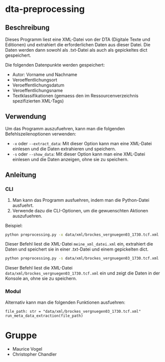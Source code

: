# dta-preprocessing

## Beschreibung
Dieses Programm liest eine XML-Datei von der DTA (Digitale Texte und Editionen) 
und extrahiert die erforderlichen Daten aus dieser Datei. 
Die Daten werden dann sowohl als .txt-Datei als auch als gepickeltes dict gespeichert. 

Die folgenden Datenpunkte werden gespeichert:
- Autor: Vorname und Nachname
- Veroeffentlichungsort
- Veroeffentlichungsdatum
- Veroeffentlichungsname
- Textklassifikationen (gemaess den im Ressourcenverzeichnis spezifizierten XML-Tags)

## Verwendung
Um das Programm auszufuehren, kann man die folgenden Befehlszeilenoptionen verwenden:

- `-x` oder `--extract_data`: Mit dieser Option kann man eine XML-Datei einlesen
und die Daten extrahieren und speichern.
- `-s` oder `--show_data`: Mit dieser Option kann man eine XML-Datei einlesen
und die Daten anzeigen, ohne sie zu speichern.

## Anleitung

### CLI
1. Man kann das Programm ausfuehren, indem man die Python-Datei ausfuehrt.
2. Verwende dazu die CLI-Optionen, um die gewuenschten Aktionen auszufuehren.

Beispiel:

```bash
python preprocessing.py -x data/xml/brockes_vergnuegen03_1730.tcf.xml
```

Dieser Befehl liest die XML-Datei `meine_xml_datei.xml` ein, 
extrahiert die Daten und speichert sie in einer .txt-Datei und einem gepickelten dict.

```bash
python preprocessing.py -s data/xml/brockes_vergnuegen03_1730.tcf.xml
```

Dieser Befehl liest die XML-Datei `data/xml/brockes_vergnuegen03_1730.tcf.xml` ein 
und zeigt die Daten in der Konsole an, ohne sie zu speichern.
 
### Modul 
Alternativ kann man die folgenden Funktionen ausfuehren:
```
file_path: str = "data/xml/brockes_vergnuegen03_1730.tcf.xml"
run_meta_data_extraction(file_path)
```

# Gruppe 
- Maurice Vogel
- Christopher Chandler 